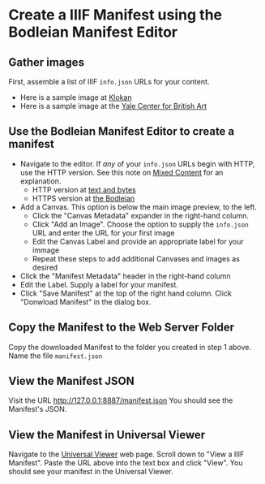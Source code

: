 # Create a IIIF Manifest using the Bodleian Manifest Editor

## Gather images
First, assemble a list of IIIF `info.json` URLs for your content.  
 * Here is a sample image at [Klokan](http://free.iiifhosting.com/iiif/f9a02a80bf76333f50ffcf0f0c17aa58f9ebf6a1510c9801bde50f565ac0a936/info.json)
 * Here is a sample image at the [Yale Center for British Art](https://images.britishart.yale.edu/iiif/2/9e08d901-a26b-4acb-a768-28f90a062adf/info.json)
   
## Use the Bodleian Manifest Editor to create a manifest
   - Navigate to the editor.  If *any* of your `info.json` URLs begin with HTTP, use the HTTP version.  See this note on [Mixed Content](https://developers.google.com/web/fundamentals/security/prevent-mixed-content/what-is-mixed-content) for an explanation.
     - HTTP version at [text and bytes](http://iiif-manifest-editor.textandbytes.com/)
     - HTTPS version at [the Bodleian](https://digital.bodleian.ox.ac.uk/manifest-editor/)
   - Add a Canvas.  This option is below the main image preview, to the left.
      - Click the "Canvas Metadata" expander in the right-hand column.  
      - Click "Add an Image".  Choose the option to supply the `info.json` URL and enter the URL for your first image
      - Edit the Canvas Label and provide an appropriate label for your immage
      - Repeat these steps to add additional Canvases and images as desired
   - Click the "Manifest Metadata" header in the right-hand column
   - Edit the Label.  Supply a label for your manifest.
   - Click "Save Manifest" at the top of the right hand column.  Click "Donwload Manifest" in the dialog box.
 
## Copy the Manifest to the Web Server Folder
Copy the downloaded Manifest to the folder you created in step 1 above.  Name the file `manifest.json`

## View the Manifest JSON
Visit the URL http://127.0.0.1:8887/manifest.json  You should see the Manifest's JSON.

## View the Manifest in Universal Viewer
Navigate to the [Universal Viewer](https://universalviewer.io) web page.  Scroll down to "View a IIIF Manifest". Paste the URL above into the text box and click "View".   You should see your manifest in the Universal Viewer.
